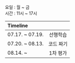 요일 : 월 ~ 금  
시간 : 11시 ~ 17시  

|Timeline||
|:---|:---:|
|07.17. ~ 07.19.|선행학습|
|07.20. ~ 08.13.|코드 짜기|
|08.14. ~ |1차 평가|  
